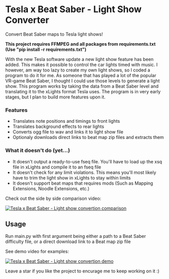 # Tesla x Beat Saber - Light Show Converter
Convert Beat Saber maps to Tesla light shows!

**This project requires FFMPEG and all packages from requirements.txt (Use "pip install -r requirements.txt")**

With the new Tesla software update a new light show feature has been added. This makes it possible to control the car lights timed with music. I however, am way too lazy to create my own light shows, so I coded a program to do it for me. As someone that has played a lot of the popular VR-game Beat Saber, I thought I could use those levels to generate a light show. This program works by taking the data from a Beat Saber level and translating it to the xLights format Tesla uses. The program is in very early stages, but I plan to build more features upon it.

### Features
- Translates note positions and timings to front lights
- Translates background effects to rear lights
- Converts ogg file to wav and links it to light show file
- Optionaly downloads direct links to beat map zip files and extracts them

### What it doesn't do (yet...)
- It doesn't output a ready-to-use fseq file. You'll have to load up the xsq file in xLights and compile it to an fseq file
- It doesn't check for any limit violations. This means you'll most likely have to trim the light show in xLights to stay within limits
- It doesn't support beat maps that requires mods (Such as Mapping Extensions, Noodle Extensions, etc.)


Check out the side by side comparison video:

[![Tesla x Beat Saber - Light show convertion comparison](https://img.youtube.com/vi/ruYNvcawnxQ/0.jpg)](https://youtu.be/ruYNvcawnxQ)


## Usage
Run main.py with first argument being either a path to a Beat Saber difficulty file, or a direct download link to a Beat map zip file

See demo video for examples:

[![Tesla x Beat Saber - Light show convertion demo](https://img.youtube.com/vi/BUHGyO1Vo-Q/0.jpg)](https://www.youtube.com/watch?v=BUHGyO1Vo-Q)


Leave a star if you like the project to encurage me to keep working on it :)
